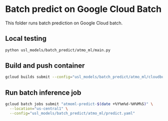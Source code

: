 # Batch predict on Google Cloud Batch

This folder runs batch prediction on Google Cloud batch.

## Local testing

```sh
python usl_models/batch_predict/atmo_ml/main.py
```

## Build and push container

```sh
gcloud builds submit --config="usl_models/batch_predict/atmo_ml/cloudbuild.yaml" "."
```

## Run batch inference job

```bash
gcloud batch jobs submit "atmoml-predict-$(date +%Y%m%d-%H%M%S)" \
  --location="us-central1" \
  --config="usl_models/batch_predict/atmo_ml/predict.yaml"
```
